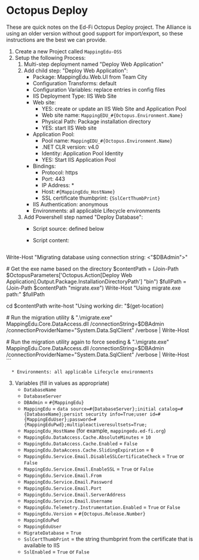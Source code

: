 # Octopus Deploy

These are quick notes on the Ed-Fi Octopus Deploy project. The Alliance is using
an older version without good support for import/export, so these instructions
are the best we can provide.

1. Create a new Project called `MappingEdu-OSS`
2. Setup the following Process:
   1. Multi-step deployment named "Deploy Web Application"
   2. Add child step: "Deploy Web Application":
      * Package: MappingEdu.Web.UI from Team City
      * Configuration Transforms: default
      * Configuration Variables: replace entries in config files
      * IIS Deployment Type: IIS Web Site
      * Web site:
        * YES: create or update an IIS Web Site and Application Pool
        * Web site name: `MappingEDU_#{Octopus.Environment.Name}`
        * Physical Path: Package installation directory
        * YES: start IIS Web site
      * Application Pool:
        * Pool name: `MappingEDU_#{Octopus.Environment.Name}`
        * .NET CLR version: v4.0
        * Identity: Application Pool Identity
        * YES: Start IIS Application Pool
      * Bindings:
        * Protocol: https
        * Port: 443
        * IP Address: *
        * Host: `#{MappingEdu_HostName}`
        * SSL certificate thumbprint: `{SslCertThumbPrint}`
      * IIS Authentication: anonymous
      * Environments: all applicable Lifecycle environments
   3. Add Powershell step named "Deploy Database":
      * Script source: defined below
      * Script content:

        ```pwsh
Write-Host "Migrating database using connection string: <"$DBAdmin">"

\# Get the exe name based on the directory
$contentPath  = (Join-Path $OctopusParameters['Octopus.Action[Deploy Web Application].Output.Package.InstallationDirectoryPath'] "bin")
$fullPath = (Join-Path $contentPath "migrate.exe")
Write-Host "Using migrate.exe path:" $fullPath

cd $contentPath
write-host "Using working dir: "$(get-location)

\# Run the migration utility
& ".\migrate.exe" MappingEdu.Core.DataAccess.dll /connectionString=$DBAdmin /connectionProviderName="System.Data.SqlClient" /verbose | Write-Host

\# Run the migration utility again to force seeding
& ".\migrate.exe" MappingEdu.Core.DataAccess.dll /connectionString=$DBAdmin /connectionProviderName="System.Data.SqlClient" /verbose | Write-Host
          ```

      * Environments: all applicable Lifecycle environments
3. Variables (fill in values as appropriate)
   *  `DatabaseName`
   *  `DatabaseServer`
   *  `DBAdmin` = `#{MappingEdu}`
   *  `MappingEdu` = `data source=#{DatabaseServer};initial catalog=#{DatabaseName};persist security info=True;user id=#{MappingEduUser};password=#{MappingEduPwd};multipleactiveresultsets=True;`
   *  `MappingEdu_HostName` (for example, `mappingedu.ed-fi.org`)
   *  `MappingEdu.DataAccess.Cache.AbsoluteMinutes` = `10`
   *  `MappingEdu.DataAccess.Cache.Enabled` = `False`
   *  `MappingEdu.DataAccess.Cache.SlidingExpiration` = `0`
   *  `MappingEdu.Service.Email.DisableSSLCertificateCheck` = `True` or `False`
   *  `MappingEdu.Service.Email.EnableSSL` = `True` or `False`
   *  `MappingEdu.Service.Email.From`
   *  `MappingEdu.Service.Email.Password`
   *  `MappingEdu.Service.Email.Port`
   *  `MappingEdu.Service.Email.ServerAddress`
   *  `MappingEdu.Service.Email.Username`
   *  `MappingEdu.Telemetry.Instrumentation.Enabled` = `True` or `False`
   *  `MappingEdu.Version` = `#{Octopus.Release.Number}`
   *  `MappingEduPwd`
   *  `MappingEduUser`
   *  `MigrateDatabase` = `True`
   *  `SslCertThumbPrint` = the string thumbprint from the certificate that is available to IIS
   *  `SslEnabled` = `True` or `False`
